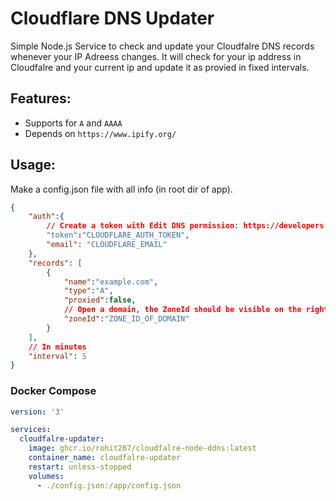 # Cloudflare DNS Updater
Simple Node.js Service to check and update your Cloudfalre DNS records whenever your IP Adreess changes.
It will check for your ip address in Cloudfalre and your current ip and update it as provied in fixed intervals.

## Features:
- Supports for `A` and `AAAA`
- Depends on `https://www.ipify.org/`

## Usage:
Make a config.json file with all info (in root dir of app).
```json
{
    "auth":{
        // Create a token with Edit DNS permission: https://developers.cloudflare.com/fundamentals/api/get-started/create-token/
        "token":"CLOUDFLARE_AUTH_TOKEN",
        "email": "CLOUDFLARE_EMAIL"
    },
    "records": [
        {
            "name":"example.com",
            "type":"A",
            "proxied":false,
            // Open a domain, the ZoneId should be visible on the right panel
            "zoneId":"ZONE_ID_OF_DOMAIN"
        }
    ],
    // In minutes
    "interval": 5
}
```
### Docker Compose
```yaml
version: '3'

services:
  cloudfalre-updater:
    image: ghcr.io/rohit267/cloudfalre-node-ddns:latest
    container_name: cloudfalre-updater
    restart: unless-stopped
    volumes:
      - ./config.json:/app/config.json

```